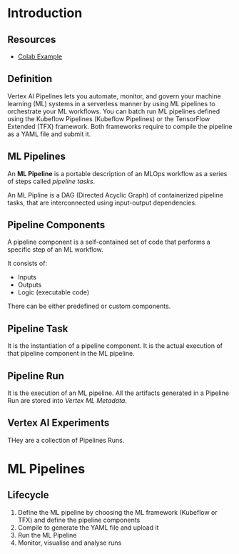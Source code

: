 # Introduction
## Resources
- [Colab Example](https://colab.research.google.com/github/GoogleCloudPlatform/vertex-ai-samples/blob/main/notebooks/official/pipelines/lightweight_functions_component_io_kfp.ipynb)

## Definition
Vertex AI Pipelines lets you automate, monitor, 
and govern your machine learning (ML) systems in a serverless manner by using ML pipelines to orchestrate your ML workflows. 
You can batch run ML pipelines defined using the Kubeflow Pipelines (Kubeflow Pipelines) or 
the TensorFlow Extended (TFX) framework. Both frameworks require to compile the pipeline as a YAML file and submit it.

## ML Pipelines
An **ML Pipeline** is a portable description of an MLOps workflow as a series of steps called *pipeline tasks*.

An ML Pipline is a DAG (Directed Acyclic Graph) of containerized pipeline tasks, that are interconnected
using input-output dependencies.

## Pipeline Components
A pipeline component is a self-contained set of code that performs a specific step of an ML workflow.

It consists of:
- Inputs
- Outputs
- Logic (executable code)

There can be either predefined or custom components.

## Pipeline Task
It is the instantiation of a pipeline component. It is the actual execution of that pipeline component in the ML pipeline.

## Pipeline Run
It is the execution of an ML pipeline. 
All the artifacts generated in a Pipeline Run are stored into *Vertex ML Metadata*.

## Vertex AI Experiments
THey are a collection of Pipelines Runs.

# ML Pipelines
## Lifecycle
1. Define the ML pipeline by choosing the ML framework (Kubeflow or TFX) and define the pipeline components
2. Compile to generate the YAML file and upload it
3. Run the ML Pipeline
4. Monitor, visualise and analyse runs